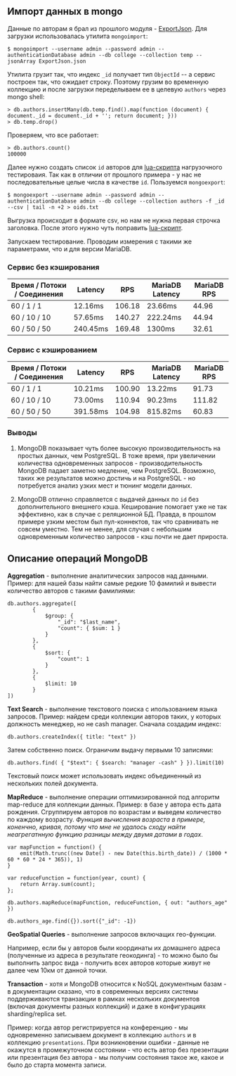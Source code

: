 ## Импорт данных в mongo

Данные по авторам я брал из прошлого модуля - [ExportJson](ExportJson.json).
Для загрузки использовалась утилита `mongoimport`:

    $ mongoimport --username admin --password admin --authenticationDatabase admin --db college --collection temp --jsonArray ExportJson.json

Утилита грузит так, что индекс `_id` получает тип `ObjectId` -- а сервис построен так, что ожидает строку.
Поэтому грузим во временную коллекцию и после загрузки переделываем ее в целевую `authors` через mongo shell:

    > db.authors.insertMany(db.temp.find().map(function (document) { document._id = document._id + ''; return document; }))
    > db.temp.drop()

Проверяем, что все работает:

    > db.authors.count()
    100000

Далее нужно создать список `id` авторов для [lua-скрипта](get.lua) нагрузочного тестироваия. Так как в отличии от прошлого примера - у нас не последовательные целые числа в качестве `id`.
Пользуемся `mongoexport`:

    $ mongoexport --username admin --password admin --authenticationDatabase admin --db college --collection authors -f _id --csv | tail -n +2 > oids.txt

Выгрузка происходит в формате csv, но нам не нужна первая строчка заголовка. После этого нужно чуть поправить [lua-скрипт](get.lua).

Запускаем тестирование. Проводим измерения с такими же параметрами, что и для версии MariaDB.

### Сервис без кэширования

| Время / Потоки / Соединения | Latency  | RPS           | MariaDB Latency | MariaDB RPS |
| --------------------------- | -------- | ------------- | --------------- | ----------- |
| 60 / 1 / 1                  | 12.16ms  | 106.18        | 23.66ms         | 44.96       |
| 60 / 10 / 10                | 57.65ms  | 140.27        | 222.24ms        | 44.94       |              
| 60 / 50 / 50                | 240.45ms | 169.48        | 1300ms          | 32.61       |

### Сервис с кэшированием

| Время / Потоки / Соединения | Latency  | RPS           | MariaDB Latency | MariaDB RPS |
| --------------------------- | -------- | ------------- | --------------- | ----------- |
| 60 / 1 / 1                  | 10.21ms  | 100.90        | 13.22ms         | 91.73       |
| 60 / 10 / 10                | 73.00ms  | 110.94        | 90.23ms         | 111.82      |              
| 60 / 50 / 50                | 391.58ms | 104.98        | 815.82ms        | 60.83       |

### Выводы

1. MongoDB показывает чуть более высокую производительность на простых данных, чем PostgreSQL. В тоже время, при увеличении количества одновременных запросов - производительность MongoDB падает заметно медленне, чем PostgreSQL. Возможно, таких же результатов можно достичь и на PostgreSQL - но потребуется анализ узких мест и тюнинг модели данных.
 
2. MongoDB отлично справляется с выдачей данных по `id` без дополнительного внешнего кэша.
Кеширование помогает уже не так эффективно, как в случае с реляционной БД. Правда, в прошлом примере узким местом был пул-коннектов, так что сравнивать не совсем уместно. Тем не менее, для случая с небольшим одновременным количество запросов - кэш почти не дает прироста.

## Описание операций MongoDB

**Aggregation** - выполнение аналитических запросов над данными. 
Пример: для нашей базы найти самые редкие 10 фамилий и вывести количество авторов с такими фамилиями:

```
db.authors.aggregate([
        {
            $group: {
                "_id": "$last_name", 
                "count": { $sum: 1 }
            }
        },
        {
            $sort: { 
                "count": 1
            } 
        },
        {
            $limit: 10
        }
])
```

**Text Search** - выполнение текстового поиска с ипользованием языка запросов. 
Пример: найдем среди коллекции авторов таких, у которых должность менеджер, но не cash manager. 
Сначала создадим индекс:

```
db.authors.createIndex({ title: "text" })
```

Затем собственно поиск. Ограничим выдачу первыми 10 записями:

```
db.authors.find( { "$text": { $search: "manager -cash" } }).limit(10)
```

Текстовый поиск может использовать индекс объединенный из нескольких полей документа.

**MapReduce** - выполнение операции оптимизированной под алгоритм map-reduce для коллекции данных.
Пример: в базе у автора есть дата рождения. Сгруппируем авторов по возрастам и выведем количество по каждому возрасту. *Функция вычисления возраста в примере, коненчно, кривая, потому что мне не удалось сходу найти неагрегатнную функцию разницы между двумя датами в годах*. 

```
var mapFunction = function() {
    emit(Math.trunc((new Date() - new Date(this.birth_date)) / (1000 * 60 * 60 * 24 * 365)), 1)
}

var reduceFunction = function(year, count) {
    return Array.sum(count);
};

db.authors.mapReduce(mapFunction, reduceFunction, { out: "authors_age" })

db.authors_age.find({}).sort({"_id": -1})
```

**GeoSpatial Queries** - выполнение запросов включащих гео-функции. 

Например, если бы у авторов были координаты их домашнего адреса (полученные из адреса в результате геокодинга) - то можно было бы выполнить запрос вида - получить всех авторов которые живут не далее чем 10км от данной точки.

**Transaction** - хотя и MongoDB относится к NoSQL документным базам - в документации сказано, что в современных версиях системы поддерживаются транзакции в рамках нескольких документов (включая документы разных коллекций) и даже в конфигурациях sharding/replica set.

Пример: когда автор регистрируется на конференцию - мы одновременно записываем документ в коллекцию `authors` и в коллекцию `presentations`. При возникновении ошибки - данные не окажутся в промежуточном состоянии - что есть автор без презентации или презентация без автора - мы получим состояния такое же, какое и было до старта момента записи. 



